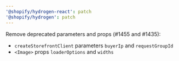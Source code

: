 ```yaml
---
'@shopify/hydrogen-react': patch
'@shopify/hydrogen': patch
---
```


Remove deprecated parameters and props (#1455 and #1435):

- `createStorefrontClient` parameters `buyerIp` and `requestGroupId`
- `<Image>` props `loaderOptions` and `widths`
